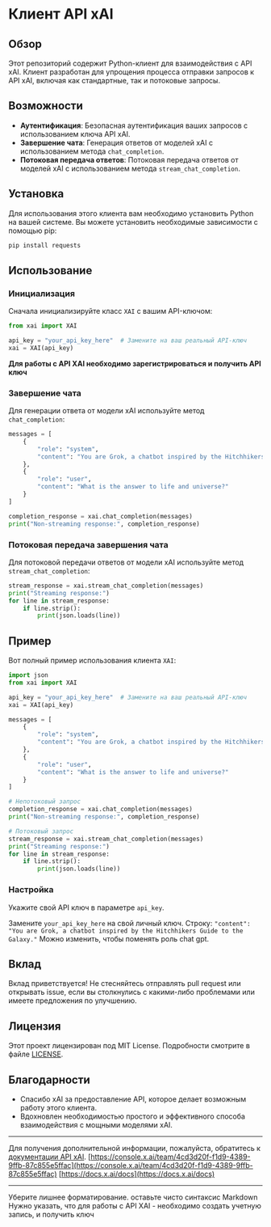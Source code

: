 # Клиент API xAI

## Обзор

Этот репозиторий содержит Python-клиент для взаимодействия с API xAI. Клиент разработан для упрощения процесса отправки запросов к API xAI, включая как стандартные, так и потоковые запросы.

## Возможности

*   **Аутентификация**: Безопасная аутентификация ваших запросов с использованием ключа API xAI.
*   **Завершение чата**: Генерация ответов от моделей xAI с использованием метода `chat_completion`.
*   **Потоковая передача ответов**: Потоковая передача ответов от моделей xAI с использованием метода `stream_chat_completion`.

## Установка

Для использования этого клиента вам необходимо установить Python на вашей системе. Вы можете установить необходимые зависимости с помощью pip:

```bash
pip install requests
```

## Использование

### Инициализация

Сначала инициализируйте класс `XAI` с вашим API-ключом:

```python
from xai import XAI

api_key = "your_api_key_here"  # Замените на ваш реальный API-ключ
xai = XAI(api_key)
```

**Для работы с API XAI необходимо зарегистрироваться и получить API ключ**

### Завершение чата

Для генерации ответа от модели xAI используйте метод `chat_completion`:

```python
messages = [
    {
        "role": "system",
        "content": "You are Grok, a chatbot inspired by the Hitchhikers Guide to the Galaxy."
    },
    {
        "role": "user",
        "content": "What is the answer to life and universe?"
    }
]

completion_response = xai.chat_completion(messages)
print("Non-streaming response:", completion_response)
```

### Потоковая передача завершения чата

Для потоковой передачи ответов от модели xAI используйте метод `stream_chat_completion`:

```python
stream_response = xai.stream_chat_completion(messages)
print("Streaming response:")
for line in stream_response:
    if line.strip():
        print(json.loads(line))
```

## Пример

Вот полный пример использования клиента `XAI`:

```python
import json
from xai import XAI

api_key = "your_api_key_here"  # Замените на ваш реальный API-ключ
xai = XAI(api_key)

messages = [
    {
        "role": "system",
        "content": "You are Grok, a chatbot inspired by the Hitchhikers Guide to the Galaxy."
    },
    {
        "role": "user",
        "content": "What is the answer to life and universe?"
    }
]

# Непотоковый запрос
completion_response = xai.chat_completion(messages)
print("Non-streaming response:", completion_response)

# Потоковый запрос
stream_response = xai.stream_chat_completion(messages)
print("Streaming response:")
for line in stream_response:
    if line.strip():
        print(json.loads(line))
```

### Настройка

Укажите свой API ключ в параметре `api_key`.

Замените `your_api_key_here` на свой личный ключ.
Строку:
```"content": "You are Grok, a chatbot inspired by the Hitchhikers Guide to the Galaxy."```
Можно изменить, чтобы поменять роль chat gpt.

## Вклад

Вклад приветствуется! Не стесняйтесь отправлять pull request или открывать issue, если вы столкнулись с какими-либо проблемами или имеете предложения по улучшению.

## Лицензия

Этот проект лицензирован под MIT License. Подробности смотрите в файле [LICENSE](LICENSE).

## Благодарности

*   Спасибо xAI за предоставление API, которое делает возможным работу этого клиента.
*   Вдохновлен необходимостью простого и эффективного способа взаимодействия с мощными моделями xAI.

---

Для получения дополнительной информации, пожалуйста, обратитесь к [документации API xAI](https://api.x.ai/docs).
[https://console.x.ai/team/4cd3d20f-f1d9-4389-9ffb-87c855e5ffac](https://console.x.ai/team/4cd3d20f-f1d9-4389-9ffb-87c855e5ffac)
[https://docs.x.ai/docs](https://docs.x.ai/docs)

---

Уберите лишнее форматирование. оставьте чисто синтаксис Markdown
Нужно указать, что для работы с API XAI - необходимо создать учетную запись, и получить ключ